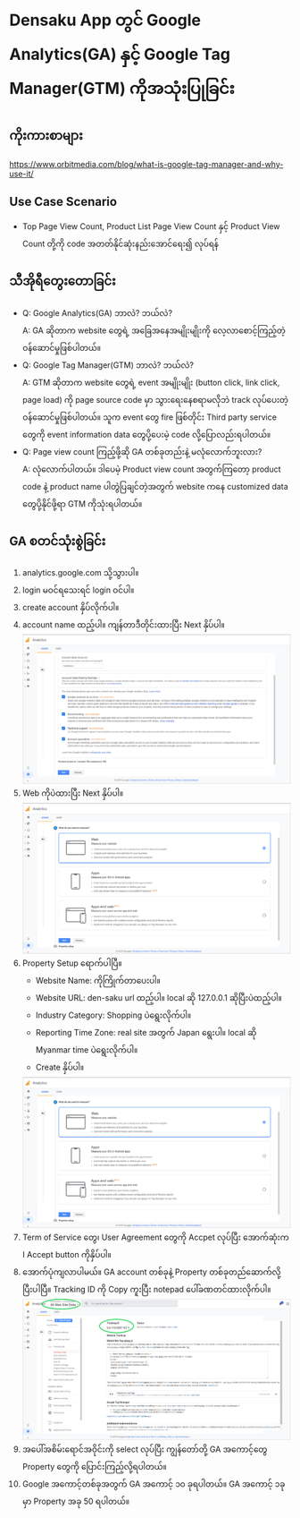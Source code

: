 # Densaku App တွင် Google Analytics(GA) နှင့် Google Tag Manager(GTM) ကိုအသုံးပြုခြင်း

## ကိုးကားစာများ
https://www.orbitmedia.com/blog/what-is-google-tag-manager-and-why-use-it/

## Use Case Scenario
- Top Page View Count, Product List Page View Count နှင့် Product View Count တို့ကို code အတတ်နိုင်ဆုံးနည်းအောင်ရေး၍ လုပ်ရန်

## သီအိုရီတွေးတောခြင်း
- Q: Google Analytics(GA) ဘာလဲ? ဘယ်လဲ? <br>
 A: GA ဆိုတာက website တွေရဲ့ အခြေအနေအမျိုးမျိုးကို လေ့လာစောင့်ကြည့်တဲ့ ဝန်ဆောင်မှုဖြစ်ပါတယ်။
- Q: Google Tag Manager(GTM) ဘာလဲ? ဘယ်လဲ? <br>
 A: GTM ဆိုတာက website တွေရဲ့ event အမျိုးမျိုး (button click, link click, page load) ကို page source code မှာ သွားရေးနေစရာမလိုဘဲ track လုပ်ပေးတဲ့ ဝန်ဆောင်မှုဖြစ်ပါတယ်။ သူက event တွေ fire ဖြစ်တိုင်း Third party service တွေကို event information data တွေပို့ပေးမဲ့ code လို့ပြောလည်းရပါတယ်။ 
- Q: Page view count ကြည့်ဖို့ဆို GA တစ်ခုတည်းနဲ့ မလုံလောက်ဘူးလား? <br>
 A: လုံလောက်ပါတယ်။ ဒါပေမဲ့ Product view count အတွက်ကြတော့ product code နဲ့ product name ပါတွဲပြချင်တဲ့အတွက် website ကနေ customized data တွေပို့နိုင်ဖို့ရာ GTM ကိုသုံးရပါတယ်။

## GA စတင်သုံးစွဲခြင်း
1. analytics.google.com သို့သွားပါ။
2. login မဝင်ရသေးရင် login ဝင်ပါ။
3. create account နှိပ်လိုက်ပါ။ 
4. account name ထည့်ပါ။ ကျန်တာဒီတိုင်းထားပြီး Next နှိပ်ပါ။<br>
	<img src="images/ga-setup-1.png"><br>
5. Web ကိုပဲထားပြီး Next နှိပ်ပါ။
 	<img src="images/ga-setup-2.png">
6. Property Setup ရောက်ပါပြီ။
	- Website Name: ကိုကြိုက်တာပေးပါ။
	- Website URL: den-saku url ထည့်ပါ။ local ဆို 127.0.0.1 ဆိုပြီးပဲထည့်ပါ။
	- Industry Category: Shopping ပဲရွေးလိုက်ပါ။
	- Reporting Time Zone: real site အတွက် Japan ရွေးပါ။ local ဆို Myanmar time ပဲရွေးလိုက်ပါ။
	- Create နှိပ်ပါ။
	<img src="images/ga-setup-2.png">
7. Term of Service တွေ၊ User Agreement တွေကို Accpet လုပ်ပြီး အောက်ဆုံးက I Accept button ကိုနှိပ်ပါ။
8. အောက်ပုံကျလာပါမယ်။ GA account တစ်ခုနဲ့ Property တစ်ခုတည်ဆောက်လို့ပြီးပါပြီ။ Tracking ID ကို Copy ကူးပြီး notepad ပေါ်ခဏတင်ထားလိုက်ပါ။
	<img src="images/ga-setup-4.png">
9. အပေါ်အစိမ်းရောင်အဝိုင်းကို select လုပ်ပြီး ကျွန်တော်တို့ GA အကောင့်တွေ Property တွေကို ပြောင်းကြည့်လို့ရပါတယ်။
10. Google အကောင့်တစ်ခုအတွက် GA အကောင့် ၁၀ ခုရပါတယ်။ GA အကောင့် ၁ခုမှာ Property အခု 50 ရပါတယ်။
